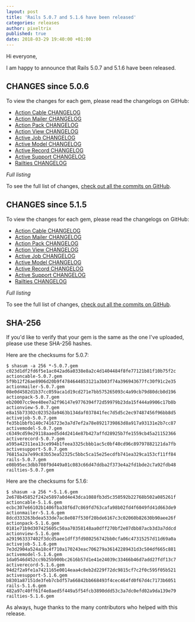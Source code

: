 ```yaml
---
layout: post
title: 'Rails 5.0.7 and 5.1.6 have been released'
categories: releases
author: pixeltrix
published: true
date: 2018-03-29 19:40:00 +01:00
---
```

Hi everyone,

I am happy to announce that Rails 5.0.7 and 5.1.6 have been released.


## CHANGES since 5.0.6

To view the changes for each gem, please read the changelogs on GitHub:
  
* [Action Cable CHANGELOG](https://github.com/rails/rails/blob/v5.0.7/actioncable/CHANGELOG.md)  
* [Action Mailer CHANGELOG](https://github.com/rails/rails/blob/v5.0.7/actionmailer/CHANGELOG.md)  
* [Action Pack CHANGELOG](https://github.com/rails/rails/blob/v5.0.7/actionpack/CHANGELOG.md)  
* [Action View CHANGELOG](https://github.com/rails/rails/blob/v5.0.7/actionview/CHANGELOG.md)  
* [Active Job CHANGELOG](https://github.com/rails/rails/blob/v5.0.7/activejob/CHANGELOG.md)  
* [Active Model CHANGELOG](https://github.com/rails/rails/blob/v5.0.7/activemodel/CHANGELOG.md)  
* [Active Record CHANGELOG](https://github.com/rails/rails/blob/v5.0.7/activerecord/CHANGELOG.md)  
* [Active Support CHANGELOG](https://github.com/rails/rails/blob/v5.0.7/activesupport/CHANGELOG.md)  
* [Railties CHANGELOG](https://github.com/rails/rails/blob/v5.0.7/railties/CHANGELOG.md)  

*Full listing*

To see the full list of changes, [check out all the commits on
GitHub](https://github.com/rails/rails/compare/v5.0.6...v5.0.7).
  
## CHANGES since 5.1.5

To view the changes for each gem, please read the changelogs on GitHub:
  
* [Action Cable CHANGELOG](https://github.com/rails/rails/blob/v5.1.6/actioncable/CHANGELOG.md)  
* [Action Mailer CHANGELOG](https://github.com/rails/rails/blob/v5.1.6/actionmailer/CHANGELOG.md)  
* [Action Pack CHANGELOG](https://github.com/rails/rails/blob/v5.1.6/actionpack/CHANGELOG.md)  
* [Action View CHANGELOG](https://github.com/rails/rails/blob/v5.1.6/actionview/CHANGELOG.md)  
* [Active Job CHANGELOG](https://github.com/rails/rails/blob/v5.1.6/activejob/CHANGELOG.md)  
* [Active Model CHANGELOG](https://github.com/rails/rails/blob/v5.1.6/activemodel/CHANGELOG.md)  
* [Active Record CHANGELOG](https://github.com/rails/rails/blob/v5.1.6/activerecord/CHANGELOG.md)  
* [Active Support CHANGELOG](https://github.com/rails/rails/blob/v5.1.6/activesupport/CHANGELOG.md)  
* [Railties CHANGELOG](https://github.com/rails/rails/blob/v5.1.6/railties/CHANGELOG.md)  

*Full listing*

To see the full list of changes, [check out all the commits on
GitHub](https://github.com/rails/rails/compare/v5.1.5...v5.1.6).
  
## SHA-256

If you'd like to verify that your gem is the same as the one I've uploaded,
please use these SHA-256 hashes.

Here are the checksums for 5.0.7:

```
$ shasum -a 256 *-5.0.7.gem
c023d1df2fd6f5e1ac042ad6a0338e8a2c4d1404484f8fe77121b81f10b75f2c  actioncable-5.0.7.gem
5f9b12f26ae8906d20b9f4784644853121a3b03f74a396943677fc30f91c2e35  actionmailer-5.0.7.gem
08e0d4582d1b37cc059aca1d19cd271e7bb575265093c4a99cb79d80dcb0d196  actionpack-5.0.7.gem
eb20007cc9ee40ee7a2f96147e9776394f72d59979b23da15f444a9906c17b8b  actionview-5.0.7.gem
e8a15b73302c02352da9463b134daf037841fec7d5d5c2ec97487456f96bb8d5  activejob-5.0.7.gem
fe35b1bbfb140c7416723e3a7d7ef2a78e8921739863d8a917a93131e2b7cc87  activemodel-5.0.7.gem
c6349cd59e29118aaed5d4d2414e87b427affd28925b7fe1559cb45a21152366  activerecord-5.0.7.gem
a595a42311ea13ce994b1feea3325cbbb1ac5c0bf40cd96c89797882121da7fb  activesupport-5.0.7.gem
76815a2a7e99c83b53ea52325c5bbc5ca15e25ecdfb741ea329ca153cf11ff84  rails-5.0.7.gem
e08b95ec3dbb708f9d449a01c083c66d47ddba2f373e4a2fd1bde2c7a92fdb48  railties-5.0.7.gem
```

Here are the checksums for 5.1.6:

```
$ shasum -a 256 *-5.1.6.gem
2e678b45852f242e5897a0d4e43dca1088fb3d5c350592b22768b502a085261f  actioncable-5.1.6.gem
ecbc307e66102b1406fba38f6d7c869fd763cafa98b02fd4f6049fd41d663de9  actionmailer-5.1.6.gem
8dcd333263bdea533de7ac8e087f530f20bde6167c3c02060b82630b90aee26f  actionpack-5.1.6.gem
0181e71b9d307425605c50aa70358148aa0dff270bf2e07dbb87acb3d3a7ddcd  actionview-5.1.6.gem
a291963337402f3dcd5aee1dff3fd980256742bb0cfa06c47315257d11d69a0a  activejob-5.1.6.gem
7e3d2904a524a18c4f710a170243eac706279a36142289431d3c504df665c881  activemodel-5.1.6.gem
1da0546d452cc9b25b900bc2616b57d1e41e24039c33466b46d7add27fdf13c7  activerecord-5.1.6.gem
94d2f2a9fe1a7421165e0014eaa4c8eb2d229f72dc9815cf7c2f0c595f05b521  activesupport-5.1.6.gem
b8301a87151de3feb7cbdf57a66842bb668493f4cec464fd0f67d4c7173b6051  rails-5.1.6.gem
482a97c40ff61f4e8aed5f449a5f54fcb3890ddd53c3a7dc0efd02a9da139e79  railties-5.1.6.gem
```

As always, huge thanks to the many contributors who helped with this release.

